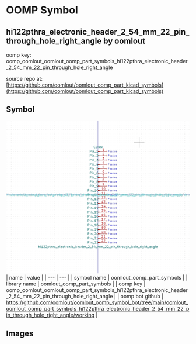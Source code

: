 # OOMP Symbol  
## hi122pthra_electronic_header_2_54_mm_22_pin_through_hole_right_angle  by oomlout  
  
oomp key: oomp_oomlout_oomlout_oomp_part_symbols_hi122pthra_electronic_header_2_54_mm_22_pin_through_hole_right_angle  
  
source repo at: [https://github.com/oomlout/oomlout_oomp_part_kicad_symbols](https://github.com/oomlout/oomlout_oomp_part_kicad_symbols)  
## Symbol  
  
[![working.png](working_600.png)](working.png)  
| name | value | 
| --- | --- | 
| symbol name | oomlout_oomp_part_symbols | 
| library name | oomlout_oomp_part_symbols | 
| oomp key | oomp_oomlout_oomlout_oomp_part_symbols_hi122pthra_electronic_header_2_54_mm_22_pin_through_hole_right_angle | 
| oomp bot github | https://github.com/oomlout/oomlout_oomp_symbol_bot/tree/main/oomlout_oomlout_oomp_part_symbols_hi122pthra_electronic_header_2_54_mm_22_pin_through_hole_right_angle/working | 
## Images  
